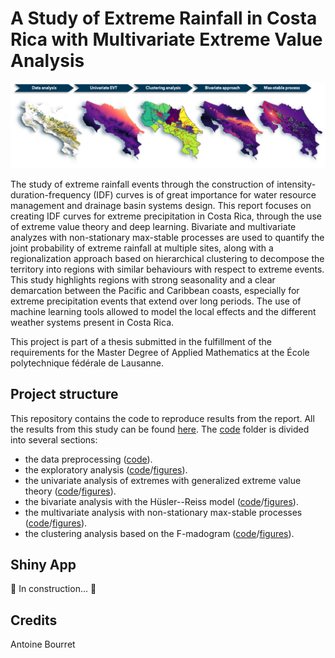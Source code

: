 # A Study of Extreme Rainfall in Costa Rica with Multivariate Extreme Value Analysis

<p align="center">
  <img src="presentation/Images/Plots_recap.png" width="700"/>
</p>

The study of extreme rainfall events through the construction of intensity-duration-frequency (IDF) curves is of great importance for water resource management and drainage basin systems design. This report focuses on creating IDF curves for extreme precipitation in Costa Rica, through the use of extreme value theory and deep learning. Bivariate and multivariate analyzes with non-stationary max-stable processes are used to quantify the joint probability of extreme rainfall at multiple sites, along with a regionalization approach based on hierarchical clustering to decompose the territory into regions with similar behaviours with respect to extreme events. This study highlights regions with strong seasonality and a clear demarcation between the Pacific and Caribbean coasts, especially for extreme precipitation events that extend over long periods. The use of machine learning tools allowed to model the local effects and the different weather systems present in Costa Rica.

This project is part of a thesis submitted in the fulfillment of the requirements for the Master Degree of Applied Mathematics at the École polytechnique fédérale de Lausanne. 

## Project structure

This repository contains the code to reproduce results from the report. All the results from this study can be found [here](results). The [code](code) folder is divided into several sections:
- the data preprocessing ([code](code/Chapter_1_Intro.R)).
- the exploratory analysis ([code](code/Chapter_2_Exploratory_Analysis.R)/[figures](results/Figures/chapter_2_exploratory_analysis)).
- the univariate analysis of extremes with generalized extreme value theory ([code](code/Chapter_3_Univariate_Analysis.R)/[figures](results/Figures/chapter_3_univariate_analysis)).
- the bivariate analysis with the Hüsler--Reiss model ([code](code/Chapter_4_Bivariate_Analysis.R)/[figures](results/Figures/chapter_4_bivariate_analysis)).
- the multivariate analysis with non-stationary max-stable processes ([code](code/Chapter_5_Multivariate_Analysis.R)/[figures](results/Figures/chapter_5_multivariate_analysis)).
- the clustering analysis based on the F-madogram ([code](code/Chapter_6_Clustering_Analysis.R)/[figures](results/Figures/chapter_6_clustering_analysis)).


## Shiny App

:construction: In construction... :construction:

## Credits

Antoine Bourret
